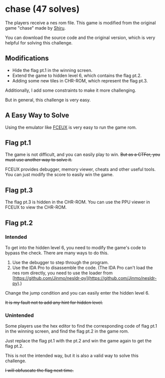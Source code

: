 # chase (47 solves)

The players receive a nes rom file. This game is modified from the original game "chase" made by [Shiru](https://shiru.untergrund.net/software.shtml#nes).

You can download the source code and the original version, which is very helpful for solving this challenge.

## Modifications

- Hide the flag pt.1 in the winning screen.
- Extend the game to hidden level 6, which contains the flag pt.2.
- Adding some new tiles in CHR-ROM, which represent the flag pt.3.

Additionally, I add some constraints to make it more challenging.

But in general, this challenge is very easy.

## A Easy Way to Solve

Using the emulator like [FCEUX](https://fceux.com/web/home.html) is very easy to run the game rom.

## Flag pt.1

The game is not difficult, and you can easily play to win. ~~But as a CTFer, you must use another way to solve it.~~

FCEUX provides debugger, memory viewer, cheats and other useful tools. You can just modify the score to easily win the game.

## Flag pt.3

The flag pt.3 is hidden in the CHR-ROM. You can use the PPU viewer in FCEUX to view the CHR-ROM.

## Flag pt.2

### Intended

To get into the hidden level 6, you need to modify the game's code to bypass the check. There are many ways to do this.

1. Use the debugger to step through the program.
2. Use the IDA Pro to disassemble the code. (The IDA Pro can't load the nes rom directly, you need to use the loader from [https://github.com/Jinmo/nesldr-py](https://github.com/Jinmo/nesldr-py).)

Change the jump condition and you can easily enter the hidden level 6.

~~It is my fault not to add any hint for hidden level.~~

### Unintended

Some players use the hex editor to find the corresponding code of flag pt.1 in the winning screen, and find the flag pt.2 in the game rom.

Just replace the flag pt.1 with the pt.2 and win the game again to get the flag pt.2.

This is not the intended way, but it is also a valid way to solve this challenge.

~~I will obfuscate the flag next time.~~
